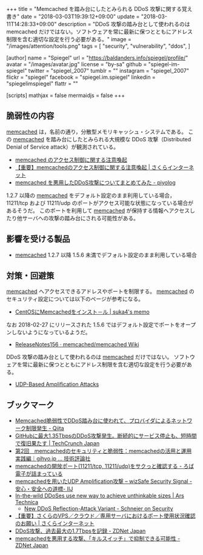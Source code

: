 +++
title = "Memcached を踏み台にしたとみられる DDoS 攻撃に関する覚え書き"
date = "2018-03-03T19:39:12+09:00"
update = "2018-03-11T14:28:33+09:00"
description = "DDoS 攻撃の踏み台として使われるのは memcached だけではない。ソフトウェアを常に最新に保つとともにアドレス制限を含む適切な設定を行う必要がある。"
image = "/images/attention/tools.png"
tags = [
  "security",
  "vulnerability",
  "ddos",
]

[author]
  name      = "Spiegel"
  url       = "https://baldanders.info/spiegel/profile/"
  avatar    = "/images/avatar.jpg"
  license   = "by-sa"
  github    = "spiegel-im-spiegel"
  twitter   = "spiegel_2007"
  tumblr    = ""
  instagram = "spiegel_2007"
  flickr    = "spiegel"
  facebook  = "spiegel.im.spiegel"
  linkedin  = "spiegelimspiegel"
  flattr    = ""

[scripts]
  mathjax = false
  mermaidjs = false
+++

## 脆弱性の内容

[memcached] は，名前の通り，分散型メモリキャッシュ・システムである。
この [memcached] を踏み台にしたとみられる大規模な DDoS 攻撃（Distributed Denial of Service attack）が観測されている。

- [memcached のアクセス制御に関する注意喚起](http://www.jpcert.or.jp/at/2018/at180009.html)
- [【重要】memcachedのアクセス制御に関する注意喚起 | さくらインターネット](https://www.sakura.ad.jp/news/sakurainfo/newsentry.php?id=1885)
- [memcached を悪用したDDoS攻撃についてまとめてみた - piyolog](http://d.hatena.ne.jp/Kango/20180301/1519939259)

1.2.7 以降の [memcached] をデフォルト設定のまま利用している場合， 11211/tcp および 11211/udp のポートがアクセス可能な状態になっている場合があるそうだ。
このポートを利用して [memcached] が保持する情報へアクセスしたり他サーバへの攻撃の踏み台にされる可能性がある。

## 影響を受ける製品

- [memcached] 1.2.7 以降 1.5.6 未満でデフォルト設定のまま利用している場合

## 対策・回避策

[memcached] へアクセスできるアドレスやポートを制限する。
[memcached] のセキュリティ設定については以下のページが参考になる。

- [CentOSにMemcachedをインスト－ル | suka4's memo](http://suka4.blogspot.jp/2011/02/centosmemcached.html)

なお 2018-02-27 にリリースされた 1.5.6 ではデフォルト設定でポートをオープンしないようになっているようだ。

- [ReleaseNotes156 · memcached/memcached Wiki](https://github.com/memcached/memcached/wiki/ReleaseNotes156)

DDoS 攻撃の踏み台として使われるのは [memcached] だけではない。
ソフトウェアを常に最新に保つとともにアドレス制限を含む適切な設定を行う必要がある。

- [UDP-Based Amplification Attacks](https://www.us-cert.gov/ncas/alerts/TA14-017A)

## ブックマーク

- [Memcached脆弱性でDDoS踏み台に使われて、プロバイダによるネットワーク制限発生 - Qiita](https://qiita.com/flyjay/items/b9a379ab4ec0f5c0c96e)
- [GitHubに最大1.35TbpsのDDoS攻撃発生。断続的にサービス停止も、短時間で復旧果たす  |  TechCrunch Japan](http://jp.techcrunch.com/2018/03/02/engadget-github-1-35tbps-ddos/)
- [第2回　memcachedのセキュリティと脆弱性：memcachedの活用と運用 実践編｜gihyo.jp … 技術評論社](http://gihyo.jp/dev/feature/01/memcached_advanced/0002)
- [memcachedの開放ポート(11211/tcp, 11211/udp)をサクっと確認する - ろば電子が詰まっている](http://d.hatena.ne.jp/ozuma/20180228/1519828918)
- [memcachedを用いたUDP Amplification攻撃 – wizSafe Security Signal -安心・安全への道標- IIJ](https://wizsafe.iij.ad.jp/2018/03/269/)
- [In-the-wild DDoSes use new way to achieve unthinkable sizes | Ars Technica](https://arstechnica.com/information-technology/2018/02/in-the-wild-ddoses-use-new-way-to-achieve-unthinkable-sizes/)
    - [New DDoS Reflection-Attack Variant - Schneier on Security](https://www.schneier.com/blog/archives/2018/03/new_ddos_reflec.html)
- [【重要】さくらのVPS／クラウド／専用サーバにおけるポート使用状況確認のお願い | さくらインターネット](https://www.sakura.ad.jp/news/sakurainfo/newsentry.php?id=1890)
- [DDoS攻撃、過去最大の1.7Tbpsを記録 - ZDNet Japan](https://japan.zdnet.com/article/35115722/)
- [memcachedを悪用する攻撃、「キルスイッチ」で抑制できる可能性 - ZDNet Japan](https://japan.zdnet.com/article/35115876/)

[memcached]: https://memcached.org/ "memcached - a distributed memory object caching system"
